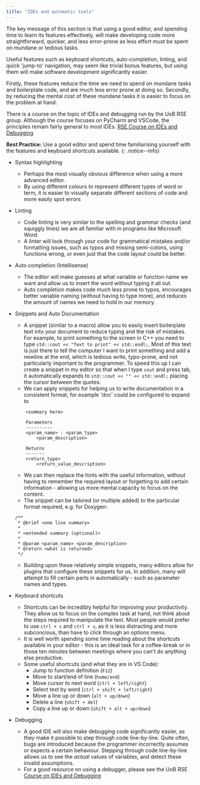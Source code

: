 ```yaml
---
title: "IDEs and automatic tools"
---
```


The key message of this section is that using a good editor, and spending time
to learn its features effectively, will make developing code more 
straightforward, quicker, and less error-prone as less effort must be spent on
mundane or tedious tasks.

Useful features such as keyboard shortcuts, auto-completion, linting, and
quick 'jump-to' navigation, may seem like trivial bonus features, but using 
them will make software development significantly easier. 

Firstly, these features reduce the time we need to spend on mundane tasks and 
boilerplate code, and are much less error prone at doing so. 
Secondly, by reducing the mental cost of these mundane tasks it is easier to 
focus on the problem at hand.

There is a course on the topic of IDEs and debugging run by the UoB RSE group. 
Although the course focuses on PyCharm and VSCode, the principles remain fairly
general to most IDEs. 
[RSE Course on IDEs and Debugging](https://milliams.com/courses/ides_debugging/)

**Best Practice:** Use a good editor and spend time familiarising yourself with
the features and keyboard shortcuts available. 
{: .notice--info}

* Syntax highlighting
    * Perhaps the most visually obvious difference when using a more advanced
    editor. 
    * By using different colours to represent different types of word or term,
    it is easier to visually separate different sections of code and more
    easily spot errors
* Linting
    * Code linting is very similar to the spelling and grammar checks (and 
    squiggly lines) we are all familiar with in programs like Microsoft Word. 
    * A linter will look through your code for grammatical mistakes and/or 
    formatting issues, such as typos and missing semi-colons, using functions
    wrong, or even just that the code layout could be better.
* Auto completion (Intellisense)
    * The editor will make guesses at what variable or function name we want
    and allow us to insert the word without typing it all out.
    * Auto completion makes code much less prone to typos, encourages better 
    variable naming (without having to type more), and reduces the amount of 
    names we need to hold in our memory. 
* Snippets and Auto Documentation
    * A snippet (similar to a macro) allow you to easily insert boilerplate text
    into your document to reduce typing and the risk of mistakes. For example, 
    to print something to the screen in C++ you need to type
    `std::cout << "Text to print" << std::endl;`. Most of this text is just 
    there to tell the computer I want to print something and add a newline at 
    the end, which is tedious write, typo-prone, and not particularly important 
    to the programmer. To speed this up I can create a snippet in my editor
    so that when I type `cout` and press tab, it automatically expands to
    `std::cout << "" << std::endl;` placing the cursor between the quotes. 
    * We can apply snippets for helping us to write documentation in a 
    consistent format, for example 'doc' could be configured to expand to

    ```
        <summary here>

        Parameters
        ----------
        <param_name> : <param_type>
            <param_description>
        
        Returns
        -------
        <return_type>
            <return_value_description>
    ```
    * We can then replace the hints with the useful information, without 
    having to remember the required layout or forgetting to add certain 
    information - allowing us more mental capacity to focus on the content.
    * The snippet can be tailored (or multiple added) to the particular format
    required, e.g. for Doxygen:

    ```
    /**
     * @brief <one line summary>
     *
     * <extended summary (optional)>
     *
     * @param <param_name> <param_description>
     * @return <what is returned>
     */
    ```
    * Building upon these relatively simple snippets, many editors allow for 
    plugins that configure these snippets for us. In addition, many will 
    attempt to fill certain parts in automatically - such as parameter names
    and types. 
* Keyboard shortcuts
    * Shortcuts can be incredibly helpful for improving your productivity. 
    They allow us to focus on the complex task at hand, not think about the 
    steps required to manipulate the text. Most people would prefer to use 
    `ctrl + c` and `ctrl + v`, as it is less distracting and more subconcious,
    than have to click through an options menu. 
    * It is well worth spending some time reading about the shortcuts available 
    in your editor - this is an ideal task for a coffee-break or in those ten
    minutes between meetings where you can't do anything else productive. 
    * Some useful shortcuts (and what they are in VS Code): 
        * Jump to function definition (`F12`)
        * Move to start/end of line (`home/end`)
        * Move cursor to next word (`ctrl + left/right`)
        * Select text by word (`ctrl + shift + left/right`)
        * Move a line up or down (`alt + up/down`)
        * Delete a line (`shift + del`)
        * Copy a line up or down (`shift + alt + up/down`)
* Debugging
    * A good IDE will also make debugging code significantly easier, as they 
    make it possible to step through code line-by-line. Quite often, bugs are
    introduced because the programmer incorrectly assumes or expects a certain 
    behaviour. Stepping through code line-by-line allows us to see the _actual_ 
    values of variables, and detect these invalid assumptions.
    * For a good resource on using a debugger, please see the UoB RSE 
    [Course on IDEs and Debugging](https://milliams.com/courses/ides_debugging/)




